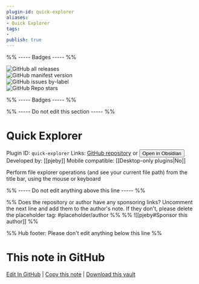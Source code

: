 ```yaml
---
plugin-id: quick-explorer
aliases:
- Quick Explorer
tags: 
- 
publish: true
---
```


%% ----- Badges ----- %%

![GitHub all releases](https://img.shields.io/github/downloads/pjeby/quick-explorer/total?color=573E7A&logo=github&style=for-the-badge)   
![GitHub manifest version](https://img.shields.io/github/manifest-json/v/pjeby/quick-explorer?color=573E7A&logo=github&style=for-the-badge)   
![GitHub issues by-label](https://img.shields.io/github/issues/pjeby/quick-explorer/help%20wanted?color=573E7A&logo=github&style=for-the-badge)   
![GitHub Repo stars](https://img.shields.io/github/stars/pjeby/quick-explorer?color=573E7A&logo=github&style=for-the-badge)

%% ----- Badges ----- %%

%% ----- Do not edit this section ----- %%

# Quick Explorer

Plugin ID: `quick-explorer`
Links: [GitHub repository](https://github.com/pjeby/quick-explorer) or [<button id=HH>Open in Obsidian</button>](obsidian://show-plugin?id=quick-explorer)
Developed by: [[pjeby]]
Mobile compatible: [[Desktop-only plugins|No]]

Perform file explorer operations (and see your current file path) from the title bar, using the mouse or keyboard

%% ----- Do not edit anything above this line ----- %% 

%% Does the repository or author have any sponsoring links? Uncomment the next line and add them to the author's note. If they don't, please delete the placeholder tag: #placeholder/author %%
%% ![[pjeby#Sponsor this author]] %%

%% Hub footer: Please don't edit anything below this line %%

# This note in GitHub

<span class="git-footer">[Edit In GitHub](https://github.dev/obsidian-community/obsidian-hub/blob/main/02%20-%20Community%20Expansions/02.05%20All%20Community%20Expansions/Plugins/quick-explorer.md "git-hub-edit-note") | [Copy this note](https://raw.githubusercontent.com/obsidian-community/obsidian-hub/main/02%20-%20Community%20Expansions/02.05%20All%20Community%20Expansions/Plugins/quick-explorer.md "git-hub-copy-note") | [Download this vault](https://github.com/obsidian-community/obsidian-hub/archive/refs/heads/main.zip "git-hub-download-vault") </span>
